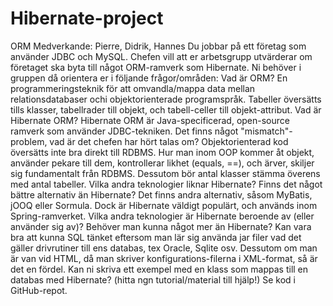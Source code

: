 # Hibernate-project

ORM
Medverkande: Pierre, Didrik, Hannes
Du jobbar på ett företag som använder JDBC och MySQL. Chefen vill att er arbetsgrupp utvärderar om företaget ska byta till något ORM-ramverk som Hibernate. Ni behöver i gruppen då orientera er i följande frågor/områden:
Vad är ORM?
En programmeringsteknik för att omvandla/mappa data mellan relationsdatabaser ochi objektorienterade programspråk. Tabeller översätts tills klasser, tabellrader till objekt, och tabell-celler till objekt-attribut.
Vad är Hibernate ORM?
Hibernate ORM är Java-specificerad, open-source ramverk som använder JDBC-tekniken. 
Det finns något "mismatch"-problem, vad är det chefen har hört talas om?
Objektorienterad kod översätts inte bra direkt till RDBMS. Hur man inom OOP kommer åt objekt, använder pekare till dem, kontrollerar likhet (equals, ==), och ärver, skiljer sig fundamentalt från RDBMS. Dessutom bör antal klasser stämma överens med antal tabeller.
Vilka andra teknologier liknar Hibernate? Finns det något bättre alternativ än Hibernate?
Det finns andra alternativ, såsom MyBatis, jOOQ eller Sormula. Dock är Hibernate väldigt populärt, och används inom Spring-ramverket.
Vilka andra teknologier är Hibernate beroende av (eller använder sig av)? Behöver man kunna något mer än Hibernate?
Kan vara bra att kunna SQL tänket eftersom man lär sig använda jar filer vad det gäller drivrutiner till ens databas, tex Oracle, Sqlite osv. Dessutom om man är van vid HTML, då man skriver konfigurations-filerna i XML-format, så är det en fördel.
Kan ni skriva ett exempel med en klass som mappas till en databas med Hibernate? (hitta ngn tutorial/material till hjälp!)
Se kod i GitHub-repot.
